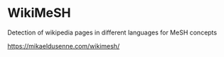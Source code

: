 # WikiMeSH

Detection of wikipedia pages in different languages for MeSH concepts

https://mikaeldusenne.com/wikimesh/

